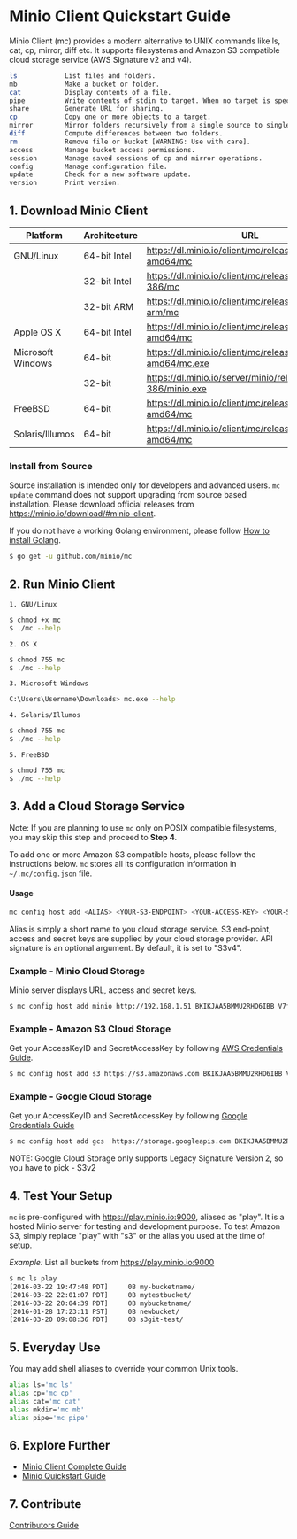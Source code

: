 # Minio Client Quickstart Guide

Minio Client (mc) provides a modern alternative to UNIX commands like ls, cat, cp, mirror, diff etc. It supports filesystems and Amazon S3 compatible cloud storage service (AWS Signature v2 and v4).

```sh
ls            List files and folders.
mb            Make a bucket or folder.
cat           Display contents of a file.
pipe          Write contents of stdin to target. When no target is specified, it writes to stdout.
share         Generate URL for sharing.
cp            Copy one or more objects to a target.
mirror        Mirror folders recursively from a single source to single destination.
diff          Compute differences between two folders.
rm            Remove file or bucket [WARNING: Use with care].
access        Manage bucket access permissions.
session       Manage saved sessions of cp and mirror operations.
config        Manage configuration file.
update        Check for a new software update.
version       Print version.
```

## 1.  Download Minio Client

| Platform | Architecture | URL |
| ---------- | -------- |------|
|GNU/Linux|64-bit Intel|https://dl.minio.io/client/mc/release/linux-amd64/mc|
||32-bit Intel|https://dl.minio.io/client/mc/release/linux-386/mc|
||32-bit ARM|https://dl.minio.io/client/mc/release/linux-arm/mc|
|Apple OS X|64-bit Intel|https://dl.minio.io/client/mc/release/darwin-amd64/mc|
|Microsoft Windows|64-bit|https://dl.minio.io/client/mc/release/windows-amd64/mc.exe|
||32-bit|https://dl.minio.io/server/minio/release/windows-386/minio.exe|
|FreeBSD|64-bit|https://dl.minio.io/client/mc/release/freebsd-amd64/mc|
|Solaris/Illumos|64-bit|https://dl.minio.io/client/mc/release/solaris-amd64/mc|

### Install from Source

Source installation is intended only for developers and advanced users. `mc update` command does not support upgrading from source based installation. Please download official releases from https://minio.io/download/#minio-client.

If you do not have a working Golang environment, please follow [How to install Golang](./INSTALLGO.md).

```sh
$ go get -u github.com/minio/mc
```
## 2. Run Minio Client

``1. GNU/Linux``
```sh
$ chmod +x mc
$ ./mc --help
```
``2. OS X``
```sh
$ chmod 755 mc
$ ./mc --help
```
``3. Microsoft Windows``
```sh
C:\Users\Username\Downloads> mc.exe --help
```
``4. Solaris/Illumos``
```sh
$ chmod 755 mc
$ ./mc --help
```
``5. FreeBSD``
```sh
$ chmod 755 mc
$ ./mc --help
```
## 3. Add a Cloud Storage Service
Note: If you are planning to use `mc` only on POSIX compatible filesystems, you may skip this step and proceed to **Step 4**.

To add one or more Amazon S3 compatible hosts, please follow the instructions below. `mc` stores all its configuration information in ``~/.mc/config.json`` file.

#### Usage
```sh
mc config host add <ALIAS> <YOUR-S3-ENDPOINT> <YOUR-ACCESS-KEY> <YOUR-SECRET-KEY> <API-SIGNATURE>
```
Alias is simply a short name to you cloud storage service. S3 end-point, access and secret keys are supplied by your cloud storage provider. API signature is an optional argument. By default, it is set to "S3v4".

### Example - Minio Cloud Storage
Minio server displays URL, access and secret keys. 
```sh
$ mc config host add minio http://192.168.1.51 BKIKJAA5BMMU2RHO6IBB V7f1CwQqAcwo80UEIJEjc5gVQUSSx5ohQ9GSrr12 S3v4
```
### Example - Amazon S3 Cloud Storage
Get your AccessKeyID and SecretAccessKey by following [AWS Credentials Guide](http://docs.aws.amazon.com/AWSSimpleQueueService/latest/SQSGettingStartedGuide/AWSCredentials.html).
```sh
$ mc config host add s3 https://s3.amazonaws.com BKIKJAA5BMMU2RHO6IBB V7f1CwQqAcwo80UEIJEjc5gVQUSSx5ohQ9GSrr12 S3v4
```
### Example - Google Cloud Storage
Get your AccessKeyID and SecretAccessKey by following [Google Credentials Guide](https://cloud.google.com/storage/docs/migrating?hl=en#keys)
```sh
$ mc config host add gcs  https://storage.googleapis.com BKIKJAA5BMMU2RHO6IBB V8f1CwQqAcwo80UEIJEjc5gVQUSSx5ohQ9GSrr12 S3v2
```
NOTE: Google Cloud Storage only supports Legacy Signature Version 2, so you have to pick - S3v2
## 4. Test Your Setup
`mc` is pre-configured with https://play.minio.io:9000, aliased as "play". It is a hosted Minio server for testing and development purpose.  To test Amazon S3, simply replace "play" with "s3" or the alias you used at the time of setup.

*Example:*
List all buckets from https://play.minio.io:9000
```sh
$ mc ls play
[2016-03-22 19:47:48 PDT]     0B my-bucketname/
[2016-03-22 22:01:07 PDT]     0B mytestbucket/
[2016-03-22 20:04:39 PDT]     0B mybucketname/
[2016-01-28 17:23:11 PST]     0B newbucket/
[2016-03-20 09:08:36 PDT]     0B s3git-test/
```
## 5. Everyday Use
You may add shell aliases to override your common Unix tools.
```sh
alias ls='mc ls'
alias cp='mc cp'
alias cat='mc cat'
alias mkdir='mc mb'
alias pipe='mc pipe'
```
## 6. Explore Further

- [Minio Client Complete Guide](/docs/minio-client-complete-guide)
- [Minio Quickstart Guide](/docs/minio)

## 7. Contribute
[Contributors Guide](./CONTRIBUTING.md)










